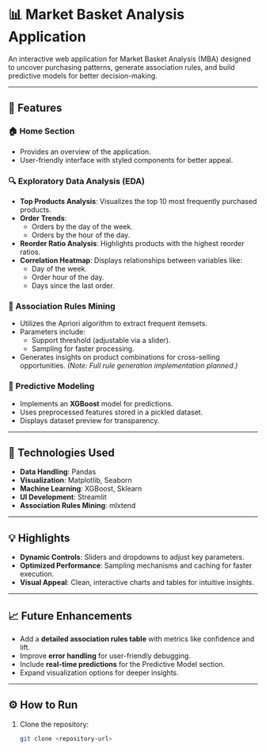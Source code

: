 # 📊 **Market Basket Analysis Application**

An interactive web application for Market Basket Analysis (MBA) designed to uncover purchasing patterns, generate association rules, and build predictive models for better decision-making.

---

## 🚀 **Features**

### 🏠 Home Section
- Provides an overview of the application.
- User-friendly interface with styled components for better appeal.

### 🔍 Exploratory Data Analysis (EDA)
- **Top Products Analysis**: Visualizes the top 10 most frequently purchased products.
- **Order Trends**:
  - Orders by the day of the week.
  - Orders by the hour of the day.
- **Reorder Ratio Analysis**: Highlights products with the highest reorder ratios.
- **Correlation Heatmap**: Displays relationships between variables like:
  - Day of the week.
  - Order hour of the day.
  - Days since the last order.

### 🔗 Association Rules Mining
- Utilizes the Apriori algorithm to extract frequent itemsets.
- Parameters include:
  - Support threshold (adjustable via a slider).
  - Sampling for faster processing.
- Generates insights on product combinations for cross-selling opportunities. *(Note: Full rule generation implementation planned.)*

### 🤖 Predictive Modeling
- Implements an **XGBoost** model for predictions.
- Uses preprocessed features stored in a pickled dataset.
- Displays dataset preview for transparency.

---

## 🔧 **Technologies Used**
- **Data Handling**: Pandas
- **Visualization**: Matplotlib, Seaborn
- **Machine Learning**: XGBoost, Sklearn
- **UI Development**: Streamlit
- **Association Rules Mining**: mlxtend

---

## 💡 **Highlights**
- **Dynamic Controls**: Sliders and dropdowns to adjust key parameters.
- **Optimized Performance**: Sampling mechanisms and caching for faster execution.
- **Visual Appeal**: Clean, interactive charts and tables for intuitive insights.

---

## 📈 **Future Enhancements**
- Add a **detailed association rules table** with metrics like confidence and lift.
- Improve **error handling** for user-friendly debugging.
- Include **real-time predictions** for the Predictive Model section.
- Expand visualization options for deeper insights.

---

## ⚙️ **How to Run**
1. Clone the repository:
   ```bash
   git clone <repository-url>
